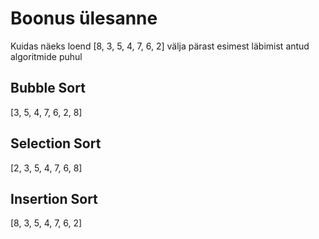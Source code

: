 # Boonus ülesanne

Kuidas näeks loend [8, 3, 5, 4, 7, 6, 2] välja pärast esimest läbimist antud algoritmide
puhul

##  Bubble Sort

[3, 5, 4, 7, 6, 2, 8]

## Selection Sort

[2, 3, 5, 4, 7, 6, 8]

## Insertion Sort

[8, 3, 5, 4, 7, 6, 2]

